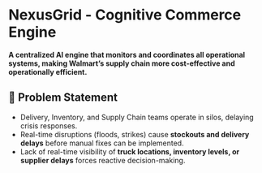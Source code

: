 # NexusGrid - Cognitive Commerce Engine
**A centralized AI engine that monitors and coordinates all operational systems, making Walmart’s supply chain more cost-effective and operationally efficient.**

## 🚩 Problem Statement

- Delivery, Inventory, and Supply Chain teams operate in silos, delaying crisis responses.
- Real-time disruptions (floods, strikes) cause **stockouts and delivery delays** before manual fixes can be implemented.
- Lack of real-time visibility of **truck locations, inventory levels, or supplier delays** forces reactive decision-making.
